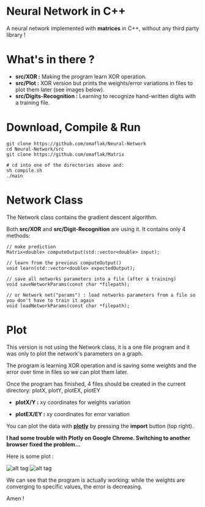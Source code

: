 # Neural Network in C++
A neural network implemented with **matrices** in C++, without any third party library !

# What's in there ?

+ **src/XOR :** Making the program learn XOR operation.
+ **src/Plot :** XOR version but prints the weights/error variations in files to plot them later (see images below).
+ **src/Digits-Recognition :** Learning to recognize hand-written digits with a training file.

# Download, Compile & Run
    git clone https://github.com/omaflak/Neural-Network
    cd Neural-Network/src
    git clone https://github.com/omaflak/Matrix

    # cd into one of the directories above and:
    sh compile.sh
    ./main

# Network Class
The Network class contains the gradient descent algorithm.

Both **src/XOR** and **src/Digit-Recognition** are using it. It contains only 4 methods:

    // make prediction
    Matrix<double> computeOutput(std::vector<double> input);

    // learn from the previous computeOutput()
    void learn(std::vector<double> expectedOutput);

    // save all networks parameters into a file (after a training)
    void saveNetworkParams(const char *filepath);

    // or Network net("params") : load networks parameters from a file so you don't have to train it again
    void loadNetworkParams(const char *filepath);


# Plot

This version is not using the Network class, it is a one file program and it was only to plot the network's parameters on a graph.

The program is learning XOR operation and is saving some weights and the error over time in files so we can plot them later.

Once the program has finished, 4 files should be created in the current directory: plotX, plotY, plotEX, plotEY

+ **plotX/Y :** xy coordinates for weights variation

+ **plotEX/EY :** xy coordinates for error variation

You can plot the data with **[plotly](https://plot.ly/create/)** by pressing the **import** button (top right).

**I had some trouble with Plotly on Google Chrome. Switching to another browser fixed the problem...**

Here is some plot :

![alt tag](https://github.com/omaflak/Neural-Network/blob/master/images/weightsPlot.png?raw=true)
![alt tag](https://github.com/omaflak/Neural-Network/blob/master/images/errorPlot.png?raw=true)

We can see that the program is actually working: while the weights are converging to specific values, the error is decreasing.

Amen !
